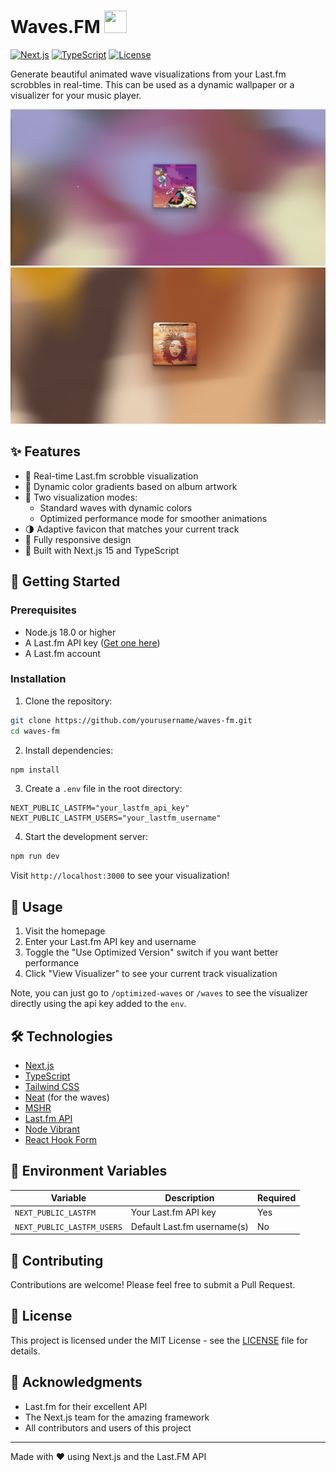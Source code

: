 # Waves.FM <img src="https://wallpaper.bossdaily.dev/api/favicon?c1=%23e4a853&c2=%23f45d87&c3=%2342d9e8&c4=%237b2fd1&c5=%23ff9b4a" width="36" height="36" />

[![Next.js](https://img.shields.io/badge/Next.js-15.1.4-black?style=flat-square)](https://nextjs.org/)
[![TypeScript](https://img.shields.io/badge/TypeScript-5.0-blue?style=flat-square)](https://www.typescriptlang.org/)
[![License](https://img.shields.io/badge/license-MIT-green?style=flat-square)](LICENSE)

Generate beautiful animated wave visualizations from your Last.fm scrobbles in real-time. This can be used as a dynamic wallpaper or a visualizer for your music player.

![Example Visualization](/public/examples/example4.png)
![Example Visualization](/public/examples/example2.png)

## ✨ Features

- 🎵 Real-time Last.fm scrobble visualization
- 🌈 Dynamic color gradients based on album artwork
- 🎨 Two visualization modes:
  - Standard waves with dynamic colors
  - Optimized performance mode for smoother animations
- 🌗 Adaptive favicon that matches your current track
- 📱 Fully responsive design
- 🚀 Built with Next.js 15 and TypeScript

## 🚀 Getting Started

### Prerequisites

- Node.js 18.0 or higher
- A Last.fm API key ([Get one here](https://www.last.fm/api/account/create))
- A Last.fm account

### Installation

1. Clone the repository:
```bash
git clone https://github.com/yourusername/waves-fm.git
cd waves-fm
```

2. Install dependencies:
```bash
npm install
```

3. Create a `.env` file in the root directory:
```env
NEXT_PUBLIC_LASTFM="your_lastfm_api_key"
NEXT_PUBLIC_LASTFM_USERS="your_lastfm_username"
```

4. Start the development server:
```bash
npm run dev
```

Visit `http://localhost:3000` to see your visualization!

## 🎨 Usage

1. Visit the homepage
2. Enter your Last.fm API key and username
3. Toggle the "Use Optimized Version" switch if you want better performance
4. Click "View Visualizer" to see your current track visualization

Note, you can just go to `/optimized-waves` or `/waves` to see the visualizer directly using the api key added to the `env`.

## 🛠️ Technologies

- [Next.js](https://nextjs.org/)
- [TypeScript](https://www.typescriptlang.org/)
- [Tailwind CSS](https://tailwindcss.com/)
- [Neat](https://github.com/firecmsco/neat) (for the waves)
- [MSHR](https://www.mshr.app/)
- [Last.fm API](https://www.last.fm/api)
- [Node Vibrant](https://github.com/Vibrant-Colors/node-vibrant)
- [React Hook Form](https://react-hook-form.com/)

## 📝 Environment Variables

| Variable | Description | Required |
|----------|-------------|----------|
| `NEXT_PUBLIC_LASTFM` | Your Last.fm API key | Yes |
| `NEXT_PUBLIC_LASTFM_USERS` | Default Last.fm username(s) | No |

## 🤝 Contributing

Contributions are welcome! Please feel free to submit a Pull Request.

## 📄 License

This project is licensed under the MIT License - see the [LICENSE](LICENSE) file for details.

## 🙏 Acknowledgments

- Last.fm for their excellent API
- The Next.js team for the amazing framework
- All contributors and users of this project

---

Made with ❤️ using Next.js and the Last.FM API 
